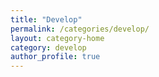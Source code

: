 ```yaml
---
title: "Develop"
permalink: /categories/develop/
layout: category-home
category: develop
author_profile: true
---
```

